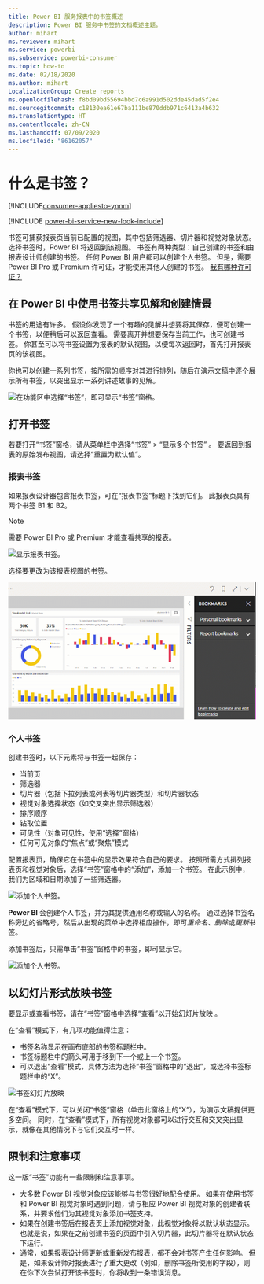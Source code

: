 ```yaml
---
title: Power BI 服务报表中的书签概述
description: Power BI 服务中书签的文档概述主题。
author: mihart
ms.reviewer: mihart
ms.service: powerbi
ms.subservice: powerbi-consumer
ms.topic: how-to
ms.date: 02/18/2020
ms.author: mihart
LocalizationGroup: Create reports
ms.openlocfilehash: f8bd09bd55694bbd7c6a991d502dde45dad5f2e4
ms.sourcegitcommit: c18130ea61e67ba111be870ddb971c6413a4b632
ms.translationtype: HT
ms.contentlocale: zh-CN
ms.lasthandoff: 07/09/2020
ms.locfileid: "86162057"
---
```

# <a name="what-are-bookmarks"></a>什么是书签？

[!INCLUDE[consumer-appliesto-ynnm](../includes/consumer-appliesto-ynnm.md)]

[!INCLUDE [power-bi-service-new-look-include](../includes/power-bi-service-new-look-include.md)]

书签可捕获报表页当前已配置的视图，其中包括筛选器、切片器和视觉对象状态。 选择书签时，Power BI 将返回到该视图。 书签有两种类型：自己创建的书签和由报表设计师创建的书签。 任何 Power BI 用户都可以创建个人书签。 但是，需要 Power BI Pro 或 Premium 许可证，才能使用其他人创建的书签。 [我有哪种许可证？](end-user-license.md)

## <a name="use-bookmarks-to-share-insights-and-build-stories-in-power-bi"></a>在 Power BI 中使用书签共享见解和创建情景 
书签的用途有许多。 假设你发现了一个有趣的见解并想要将其保存，便可创建一个书签，以便稍后可以返回查看。 需要离开并想要保存当前工作，也可创建书签。 你甚至可以将书签设置为报表的默认视图，以便每次返回时，首先打开报表页的该视图。 

你也可以创建一系列书签，按所需的顺序对其进行排列，随后在演示文稿中逐个展示所有书签，以突出显示一系列讲述故事的见解。  

![在功能区中选择“书签”，即可显示“书签”窗格。](media/end-user-bookmarks/power-bi-select-bookmark.png)

## <a name="open-bookmarks"></a>打开书签
若要打开“书签”窗格，请从菜单栏中选择“书签” > “显示多个书签” 。 要返回到报表的原始发布视图，请选择“重置为默认值”。

### <a name="report-bookmarks"></a>报表书签
如果报表设计器包含报表书签，可在“报表书签”标题下找到它们。 此报表页具有两个书签 B1 和 B2。 

> [!NOTE]
> 需要 Power BI Pro 或 Premium 才能查看共享的报表。 

![显示报表书签。](media/end-user-bookmarks/power-bi-report.png)

选择要更改为该报表视图的书签。 

![显示所选报表书签的视频。](media/end-user-bookmarks/power-bi-bookmarks.gif)

### <a name="personal-bookmarks"></a>个人书签

创建书签时，以下元素将与书签一起保存：

* 当前页
* 筛选器
* 切片器（包括下拉列表或列表等切片器类型）和切片器状态
* 视觉对象选择状态（如交叉突出显示筛选器）
* 排序顺序
* 钻取位置
* 可见性（对象可见性，使用“选择”窗格）
* 任何可见对象的“焦点”或“聚焦”模式

配置报表页，确保它在书签中的显示效果符合自己的要求。 按照所需方式排列报表页和视觉对象后，选择“书签”窗格中的“添加”，添加一个书签。 在此示例中，我们为区域和日期添加了一些筛选器。 

![添加个人书签。](media/end-user-bookmarks/power-bi-bookmark-personal.png)

**Power BI** 会创建个人书签，并为其提供通用名称或输入的名称。 通过选择书签名称旁边的省略号，然后从出现的菜单中选择相应操作，即可*重命名*、*删除*或*更新*书签。

添加书签后，只需单击“书签”窗格中的书签，即可显示它。 

![添加个人书签。](media/end-user-bookmarks/power-bi-bookmark-west.png)


<!--
## Arranging bookmarks
As you create bookmarks, you might find that the order in which you create them isn't necessarily the same order you'd like to present them to your audience. No problem, you can easily rearrange the order of bookmarks.

In the **Bookmarks** pane, simply drag-and-drop bookmarks to change their order, as shown in the following image. The yellow bar between bookmarks designates where the dragged bookmark will be placed.

![Change bookmark order by drag-and-drop](media/desktop-bookmarks/bookmarks_06.png)

The order of your bookmarks can become important when you use the **View** feature of bookmarks, as described in the next section. 

-->

## <a name="bookmarks-as-a-slide-show"></a>以幻灯片形式放映书签
要显示或查看书签，请在“书签”窗格中选择“查看”以开始幻灯片放映 。

在“查看”模式下，有几项功能值得注意：

- 书签名称显示在画布底部的书签标题栏中。
- 书签标题栏中的箭头可用于移到下一个或上一个书签。
- 可以退出“查看”模式，具体方法为选择“书签”窗格中的“退出”，或选择书签标题栏中的“X”。

![书签幻灯片放映](media/end-user-bookmarks/power-bi-slideshow.png)

在“查看”模式下，可以关闭“书签”窗格（单击此窗格上的“X”），为演示文稿提供更多空间。 同时，在“查看”模式下，所有视觉对象都可以进行交互和交叉突出显示，就像在其他情况下与它们交互时一样。 

<!--
## Visibility - using the Selection pane
With the release of bookmarks, the new **Selection** pane is also introduced. The **Selection** pane provides a list of all objects on the current page and allows you to select the object and specify whether a given object is visible. 

![Enable the Selection pane](media/desktop-bookmarks/bookmarks_08.png)

You can select an object using the **Selection** pane. Also, you can toggle whether the object is currently visible by clicking the eye icon to the right of the visual. 

![Selection pane](media/desktop-bookmarks/bookmarks_09.png)

When a bookmark is added, the visible status of each object is also saved based on its setting in the **Selection** pane. 

It's important to note that **slicers** continue to filter a report page, regardless of whether they are visible. As such, you can create many different bookmarks, with different slicer settings, and make a single report page appear very different (and highlight different insights) in various bookmarks.


## Bookmarks for shapes and images
You can also link shapes and images to bookmarks. With this feature, when you click on an object, it will show the bookmark associated with that object. This can be especially useful when working with buttons; you can learn more by reading the article about [using buttons in Power BI](../create-reports/desktop-buttons.md). 

To assign a bookmark to an object, select the object, then expand the **Action** section from the **Format Shape** pane, as shown in the following image.

![Add bookmark link to an object](media/desktop-bookmarks/bookmarks_10.png)

Once you turn the **Action** slider to **On** you can select whether the object is a back button, a bookmark, or a Q&A command. If you select bookmark, you can then select which of your bookmarks the object is linked to.

There are all sorts of interesting things you can do with object-linked bookmarking. You can create a visual table of contents on your report page, or you can provide different views (such as visual types) of the same information, just by clicking on an object.

When you are in editing mode you can use ctrl+click to follow the link, and when not in edit mode, simply click the object to follow the link. 


## Bookmark groups

Beginning with the August 2018 release of **Power BI Desktop**, you can create and use bookmark groups. A bookmark group is a collection of bookmarks that you specify, which can be shown and organized as a group. 

To create a bookmark group, hold down the CTRL key and select the bookmarks you want to include in the group, then click the ellipses beside any of the selected bookmarks, and select **Group** from the menu that appears.

![Create a bookmark group](media/desktop-bookmarks/bookmarks_15.png)

**Power BI Desktop** automatically names the group *Group 1*. Fortunately, you can just double-click on the name and rename it to whatever you want.

![Rename a bookmark group](media/desktop-bookmarks/bookmarks_16.png)

With any bookmark group, clicking on the bookmark group's name only expands or collapses the group of bookmarks, and does not represent a bookmark by itself. 

When using the **View** feature of bookmarks, the following applies:

* If the selected bookmark is in a group when you select **View** from bookmarks, only the bookmarks *in that group* are shown in the viewing session. 

* If the selected bookmark is not in a group, or is on the top level (such as the name of a bookmark group), then all bookmarks for the entire report are played, including bookmarks in any group. 

To ungroup bookmarks, just select any bookmark in a group, click the ellipses, and then select **Ungroup** from the menu that appears. 

![Ungroup a bookmark group](media/desktop-bookmarks/bookmarks_17.png)

Note that selecting **Ungroup** for any bookmark from a group takes all bookmarks out of the group (it deletes the group, but not the bookmarks themselves). So to remove a single bookmark from a group, you need to **Ungroup** any member from that group, which deletes the grouping, then select the members you want in the new group (using CTRL and clicking each bookmark), and select **Group** again. 
-->





## <a name="limitations-and-considerations"></a>限制和注意事项
这一版“书签”功能有一些限制和注意事项。

* 大多数 Power BI 视觉对象应该能够与书签很好地配合使用。 如果在使用书签和 Power BI 视觉对象时遇到问题，请与相应 Power BI 视觉对象的创建者联系，并要求他们为其视觉对象添加书签支持。
* 如果在创建书签后在报表页上添加视觉对象，此视觉对象将以默认状态显示。 也就是说，如果在之前创建书签的页面中引入切片器，此切片器将在默认状态下运行。
* 通常，如果报表设计师更新或重新发布报表，都不会对书签产生任何影响。 但是，如果设计师对报表进行了重大更改（例如，删除书签所使用的字段），则在你下次尝试打开该书签时，你将收到一条错误消息。 

<!--
## Next steps
spotlight?
-->
